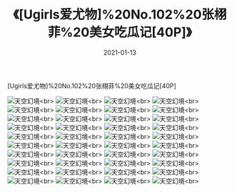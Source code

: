 ﻿---
layout: post
title: 《[Ugirls爱尤物]%20No.102%20张栩菲%20美女吃瓜记[40P]》
date: 2021-01-13
img: http://photo.orgx.cf/性感/2021/[Ugirls爱尤物]%20No.102%20张栩菲%20美女吃瓜记[40P]/000.jpg
tags: [美女,性感,泳衣]
---

[Ugirls爱尤物]%20No.102%20张栩菲%20美女吃瓜记[40P]



![天空幻境](http://photo.orgx.cf/性感/2021/[Ugirls爱尤物]%20No.102%20张栩菲%20美女吃瓜记[40P]/001.jpg''天空幻境'')<br>
![天空幻境](http://photo.orgx.cf/性感/2021/[Ugirls爱尤物]%20No.102%20张栩菲%20美女吃瓜记[40P]/002.jpg''天空幻境'')<br>
![天空幻境](http://photo.orgx.cf/性感/2021/[Ugirls爱尤物]%20No.102%20张栩菲%20美女吃瓜记[40P]/003.jpg''天空幻境'')<br>
![天空幻境](http://photo.orgx.cf/性感/2021/[Ugirls爱尤物]%20No.102%20张栩菲%20美女吃瓜记[40P]/004.jpg''天空幻境'')<br>
![天空幻境](http://photo.orgx.cf/性感/2021/[Ugirls爱尤物]%20No.102%20张栩菲%20美女吃瓜记[40P]/005.jpg''天空幻境'')<br>
![天空幻境](http://photo.orgx.cf/性感/2021/[Ugirls爱尤物]%20No.102%20张栩菲%20美女吃瓜记[40P]/006.jpg''天空幻境'')<br>
![天空幻境](http://photo.orgx.cf/性感/2021/[Ugirls爱尤物]%20No.102%20张栩菲%20美女吃瓜记[40P]/007.jpg''天空幻境'')<br>
![天空幻境](http://photo.orgx.cf/性感/2021/[Ugirls爱尤物]%20No.102%20张栩菲%20美女吃瓜记[40P]/008.jpg''天空幻境'')<br>
![天空幻境](http://photo.orgx.cf/性感/2021/[Ugirls爱尤物]%20No.102%20张栩菲%20美女吃瓜记[40P]/009.jpg''天空幻境'')<br>
![天空幻境](http://photo.orgx.cf/性感/2021/[Ugirls爱尤物]%20No.102%20张栩菲%20美女吃瓜记[40P]/010.jpg''天空幻境'')<br>
![天空幻境](http://photo.orgx.cf/性感/2021/[Ugirls爱尤物]%20No.102%20张栩菲%20美女吃瓜记[40P]/011.jpg''天空幻境'')<br>
![天空幻境](http://photo.orgx.cf/性感/2021/[Ugirls爱尤物]%20No.102%20张栩菲%20美女吃瓜记[40P]/012.jpg''天空幻境'')<br>
![天空幻境](http://photo.orgx.cf/性感/2021/[Ugirls爱尤物]%20No.102%20张栩菲%20美女吃瓜记[40P]/013.jpg''天空幻境'')<br>
![天空幻境](http://photo.orgx.cf/性感/2021/[Ugirls爱尤物]%20No.102%20张栩菲%20美女吃瓜记[40P]/014.jpg''天空幻境'')<br>
![天空幻境](http://photo.orgx.cf/性感/2021/[Ugirls爱尤物]%20No.102%20张栩菲%20美女吃瓜记[40P]/015.jpg''天空幻境'')<br>
![天空幻境](http://photo.orgx.cf/性感/2021/[Ugirls爱尤物]%20No.102%20张栩菲%20美女吃瓜记[40P]/016.jpg''天空幻境'')<br>
![天空幻境](http://photo.orgx.cf/性感/2021/[Ugirls爱尤物]%20No.102%20张栩菲%20美女吃瓜记[40P]/017.jpg''天空幻境'')<br>
![天空幻境](http://photo.orgx.cf/性感/2021/[Ugirls爱尤物]%20No.102%20张栩菲%20美女吃瓜记[40P]/018.jpg''天空幻境'')<br>
![天空幻境](http://photo.orgx.cf/性感/2021/[Ugirls爱尤物]%20No.102%20张栩菲%20美女吃瓜记[40P]/019.jpg''天空幻境'')<br>
![天空幻境](http://photo.orgx.cf/性感/2021/[Ugirls爱尤物]%20No.102%20张栩菲%20美女吃瓜记[40P]/020.jpg''天空幻境'')<br>
![天空幻境](http://photo.orgx.cf/性感/2021/[Ugirls爱尤物]%20No.102%20张栩菲%20美女吃瓜记[40P]/021.jpg''天空幻境'')<br>
![天空幻境](http://photo.orgx.cf/性感/2021/[Ugirls爱尤物]%20No.102%20张栩菲%20美女吃瓜记[40P]/022.jpg''天空幻境'')<br>
![天空幻境](http://photo.orgx.cf/性感/2021/[Ugirls爱尤物]%20No.102%20张栩菲%20美女吃瓜记[40P]/023.jpg''天空幻境'')<br>
![天空幻境](http://photo.orgx.cf/性感/2021/[Ugirls爱尤物]%20No.102%20张栩菲%20美女吃瓜记[40P]/024.jpg''天空幻境'')<br>
![天空幻境](http://photo.orgx.cf/性感/2021/[Ugirls爱尤物]%20No.102%20张栩菲%20美女吃瓜记[40P]/025.jpg''天空幻境'')<br>
![天空幻境](http://photo.orgx.cf/性感/2021/[Ugirls爱尤物]%20No.102%20张栩菲%20美女吃瓜记[40P]/026.jpg''天空幻境'')<br>
![天空幻境](http://photo.orgx.cf/性感/2021/[Ugirls爱尤物]%20No.102%20张栩菲%20美女吃瓜记[40P]/027.jpg''天空幻境'')<br>
![天空幻境](http://photo.orgx.cf/性感/2021/[Ugirls爱尤物]%20No.102%20张栩菲%20美女吃瓜记[40P]/028.jpg''天空幻境'')<br>
![天空幻境](http://photo.orgx.cf/性感/2021/[Ugirls爱尤物]%20No.102%20张栩菲%20美女吃瓜记[40P]/029.jpg''天空幻境'')<br>
![天空幻境](http://photo.orgx.cf/性感/2021/[Ugirls爱尤物]%20No.102%20张栩菲%20美女吃瓜记[40P]/030.jpg''天空幻境'')<br>
![天空幻境](http://photo.orgx.cf/性感/2021/[Ugirls爱尤物]%20No.102%20张栩菲%20美女吃瓜记[40P]/031.jpg''天空幻境'')<br>
![天空幻境](http://photo.orgx.cf/性感/2021/[Ugirls爱尤物]%20No.102%20张栩菲%20美女吃瓜记[40P]/032.jpg''天空幻境'')<br>
![天空幻境](http://photo.orgx.cf/性感/2021/[Ugirls爱尤物]%20No.102%20张栩菲%20美女吃瓜记[40P]/033.jpg''天空幻境'')<br>
![天空幻境](http://photo.orgx.cf/性感/2021/[Ugirls爱尤物]%20No.102%20张栩菲%20美女吃瓜记[40P]/034.jpg''天空幻境'')<br>
![天空幻境](http://photo.orgx.cf/性感/2021/[Ugirls爱尤物]%20No.102%20张栩菲%20美女吃瓜记[40P]/035.jpg''天空幻境'')<br>
![天空幻境](http://photo.orgx.cf/性感/2021/[Ugirls爱尤物]%20No.102%20张栩菲%20美女吃瓜记[40P]/036.jpg''天空幻境'')<br>
![天空幻境](http://photo.orgx.cf/性感/2021/[Ugirls爱尤物]%20No.102%20张栩菲%20美女吃瓜记[40P]/037.jpg''天空幻境'')<br>
![天空幻境](http://photo.orgx.cf/性感/2021/[Ugirls爱尤物]%20No.102%20张栩菲%20美女吃瓜记[40P]/038.jpg''天空幻境'')<br>
![天空幻境](http://photo.orgx.cf/性感/2021/[Ugirls爱尤物]%20No.102%20张栩菲%20美女吃瓜记[40P]/039.jpg''天空幻境'')<br>
![天空幻境](http://photo.orgx.cf/性感/2021/[Ugirls爱尤物]%20No.102%20张栩菲%20美女吃瓜记[40P]/040.jpg''天空幻境'')<br>